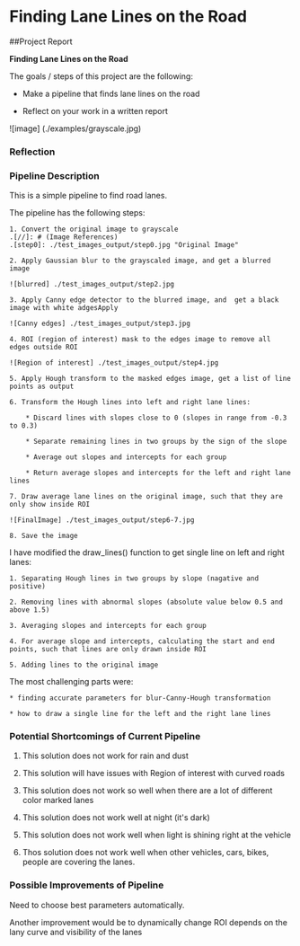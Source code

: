 # **Finding Lane Lines on the Road** 

##Project Report

**Finding Lane Lines on the Road**

The goals / steps of this project are the following:

* Make a pipeline that finds lane lines on the road

* Reflect on your work in a written report

[//]: # (Image References)

[image1]: ./examples/grayscale.jpg "Grayscale"

![image] (./examples/grayscale.jpg)

### Reflection

### Pipeline Description

This is a simple pipeline to find road lanes. 

The pipeline has the following steps:

    1. Convert the original image to grayscale
    .[//]: # (Image References)
    .[step0]: ./test_images_output/step0.jpg "Original Image"

    2. Apply Gaussian blur to the grayscaled image, and get a blurred image

    ![blurred] ./test_images_output/step2.jpg

    3. Apply Canny edge detector to the blurred image, and  get a black image with white adgesApply

    ![Canny edges] ./test_images_output/step3.jpg

    4. ROI (region of interest) mask to the edges image to remove all edges outside ROI

    ![Region of interest] ./test_images_output/step4.jpg

    5. Apply Hough transform to the masked edges image, get a list of line points as output

    6. Transform the Hough lines into left and right lane lines:

        * Discard lines with slopes close to 0 (slopes in range from -0.3 to 0.3)

        * Separate remaining lines in two groups by the sign of the slope

        * Average out slopes and intercepts for each group

        * Return average slopes and intercepts for the left and right lane lines

    7. Draw average lane lines on the original image, such that they are only show inside ROI

    ![FinalImage] ./test_images_output/step6-7.jpg

    8. Save the image


I have modified the draw_lines() function to get single line on left and right lanes:

    1. Separating Hough lines in two groups by slope (nagative and positive)

    2. Removing lines with abnormal slopes (absolute value below 0.5 and above 1.5)

    3. Averaging slopes and intercepts for each group

    4. For average slope and intercepts, calculating the start and end points, such that lines are only drawn inside ROI

    5. Adding lines to the original image

The most challenging parts were:

    * finding accurate parameters for blur-Canny-Hough transformation

    * how to draw a single line for the left and the right lane lines

### Potential Shortcomings of Current Pipeline

1. This solution does not work for rain and dust

2. This solution will have issues with Region of interest with curved roads

3. This solution does not work so well when there are a lot of different color marked lanes

4. This solution does not work well at night (it's dark)

5. This solution does not work well when light is shining right at the vehicle

6. Thos solution does not work well when other vehicles, cars, bikes, people are covering the lanes.

### Possible Improvements of Pipeline

Need to choose best parameters automatically.

Another improvement would be to dynamically change ROI depends on the lany curve and visibility of the lanes
